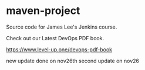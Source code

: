 # maven-project
Source code for James Lee's Jenkins course.

Check out our Latest DevOps PDF book.

https://www.level-up.one/devops-pdf-book

new update done on nov26th
second update on nov26
